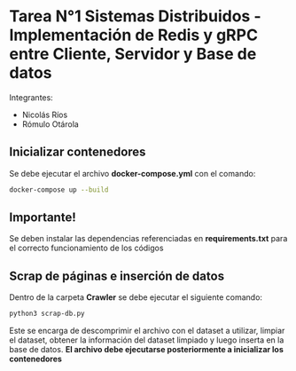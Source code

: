 # Tarea N°1 Sistemas Distribuidos - Implementación de Redis y gRPC entre Cliente, Servidor y Base de datos 
Integrantes:
  - Nicolás Ríos
  - Rómulo Otárola
## Inicializar contenedores
Se debe ejecutar el archivo **docker-compose.yml** con el comando:
```sh
docker-compose up --build
```
## Importante!
Se deben instalar las dependencias referenciadas en **requirements.txt** para el correcto funcionamiento de los códigos
## Scrap de páginas e inserción de datos
Dentro de la carpeta **Crawler** se debe ejecutar el siguiente comando:
```sh
python3 scrap-db.py
```
Este se encarga de descomprimir el archivo con el dataset a utilizar, limpiar el dataset, obtener la información del dataset limpiado y luego inserta en la base de datos.
**El archivo debe ejecutarse posteriormente a inicializar los contenedores**
